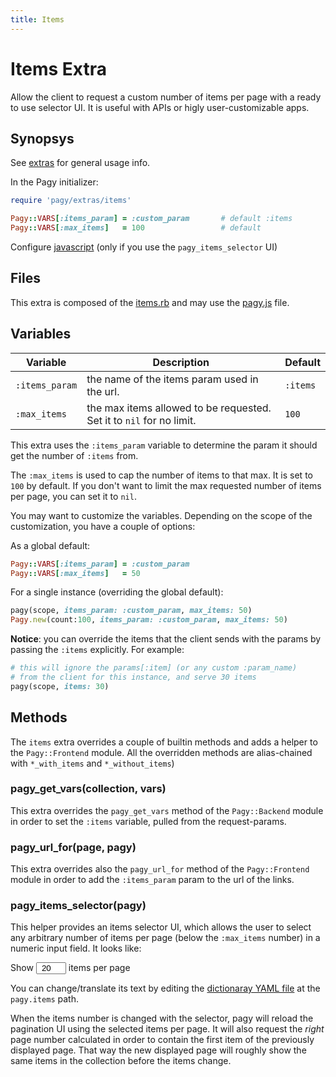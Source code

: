 ```yaml
---
title: Items
---
```

# Items Extra

Allow the client to request a custom number of items per page with a ready to use selector UI. It is useful with APIs or higly user-customizable apps.

## Synopsys

See [extras](../extras.md) for general usage info.

In the Pagy initializer:

```ruby
require 'pagy/extras/items'

Pagy::VARS[:items_param] = :custom_param       # default :items
Pagy::VARS[:max_items]   = 100                 # default
```

Configure [javascript](../extras.md#javascript) (only if you use the `pagy_items_selector` UI)

## Files

This extra is composed of the [items.rb](https://github.com/ddnexus/pagy/blob/master/lib/pagy/extras/items.rb) and may use the [pagy.js](https://github.com/ddnexus/pagy/blob/master/lib/pagy/extras/javascripts/pagy.js) file.

## Variables

| Variable       | Description                                                          | Default  |
| -------------- | -------------------------------------------------------------------- | -------- |
| `:items_param` | the name of the items param used in the url.                         | `:items` |
| `:max_items`   | the max items allowed to be requested. Set it to `nil` for no limit. | `100`    |

This extra uses the `:items_param` variable to determine the param it should get the number of `:items` from.

The `:max_items` is used to cap the number of items to that max. It is set to `100` by default. If you don't want to limit the max requested number of items per page, you can set it to `nil`.

You may want to customize the variables. Depending on the scope of the customization, you have a couple of options:

As a global default:

```ruby
Pagy::VARS[:items_param] = :custom_param
Pagy::VARS[:max_items]   = 50
```

For a single instance (overriding the global default):

```ruby
pagy(scope, items_param: :custom_param, max_items: 50)
Pagy.new(count:100, items_param: :custom_param, max_items: 50)
```

**Notice**: you can override the items that the client sends with the params by passing the `:items` explicitly. For example:

```ruby
# this will ignore the params[:item] (or any custom :param_name)
# from the client for this instance, and serve 30 items
pagy(scope, items: 30)
```

## Methods

The `items` extra overrides a couple of builtin methods and adds a helper to the `Pagy::Frontend` module. All the overridden methods are alias-chained with `*_with_items` and `*_without_items`)

### pagy_get_vars(collection, vars)

This extra overrides the `pagy_get_vars` method of the `Pagy::Backend` module in order to set the `:items` variable, pulled from the request-params.

### pagy_url_for(page, pagy)

This extra overrides also the `pagy_url_for` method of the `Pagy::Frontend` module in order to add the `:items_param` param to the url of the links.

### pagy_items_selector(pagy)

This helper provides an items selector UI, which allows the user to select any arbitrary number of items per page (below the `:max_items` number) in a numeric input field. It looks like:

<span>Show <input type="number" min="1" max="100" value="20" style="padding: 0; text-align: center; width: 3rem;"> items per page</span>

You can change/translate its text by editing the [dictionaray YAML file](https://github.com/ddnexus/pagy/blob/master/lib/locales/pagy.yml) at the `pagy.items` path.

When the items number is changed with the selector, pagy will reload the pagination UI using the selected items per page. It will also request the _right_ page number calculated in order to contain the first item of the previously displayed page. That way the new displayed page will roughly show the same items in the collection before the items change.
